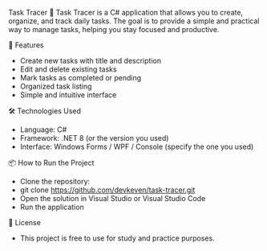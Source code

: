 Task Tracer 📝
Task Tracer is a C# application that allows you to create, organize, and track daily tasks.
The goal is to provide a simple and practical way to manage tasks, helping you stay focused and productive.

🚀 Features
* Create new tasks with title and description
* Edit and delete existing tasks
* Mark tasks as completed or pending
* Organized task listing
* Simple and intuitive interface

🛠️ Technologies Used
* Language: C#
* Framework: .NET 8 (or the version you used)
* Interface: Windows Forms / WPF / Console (specify the one you used)

📦 How to Run the Project
* Clone the repository:
* git clone https://github.com/devkeven/task-tracer.git
* Open the solution in Visual Studio or Visual Studio Code
* Run the application

📄 License
* This project is free to use for study and practice purposes.
